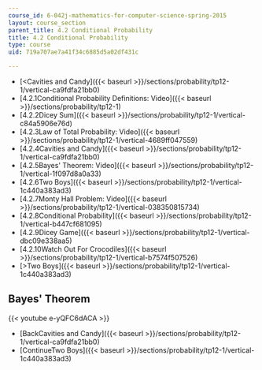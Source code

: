 ```yaml
---
course_id: 6-042j-mathematics-for-computer-science-spring-2015
layout: course_section
parent_title: 4.2 Conditional Probability
title: 4.2 Conditional Probability
type: course
uid: 719a707ae7a41f34c6885d5a02df431c

---
```


*   [<Cavities and Candy]({{< baseurl >}}/sections/probability/tp12-1/vertical-ca9fdfa21bb0)
*   [4.2.1Conditional Probability Definitions: Video]({{< baseurl >}}/sections/probability/tp12-1)
*   [4.2.2Dicey Sum]({{< baseurl >}}/sections/probability/tp12-1/vertical-c84a5906e76d)
*   [4.2.3Law of Total Probability: Video]({{< baseurl >}}/sections/probability/tp12-1/vertical-4689ff047559)
*   [4.2.4Cavities and Candy]({{< baseurl >}}/sections/probability/tp12-1/vertical-ca9fdfa21bb0)
*   [4.2.5Bayes' Theorem: Video]({{< baseurl >}}/sections/probability/tp12-1/vertical-1f097d8a0a33)
*   [4.2.6Two Boys]({{< baseurl >}}/sections/probability/tp12-1/vertical-1c440a383ad3)
*   [4.2.7Monty Hall Problem: Video]({{< baseurl >}}/sections/probability/tp12-1/vertical-038350815734)
*   [4.2.8Conditional Probability]({{< baseurl >}}/sections/probability/tp12-1/vertical-b447cf681095)
*   [4.2.9Dicey Game]({{< baseurl >}}/sections/probability/tp12-1/vertical-dbc09e338aa5)
*   [4.2.10Watch Out For Crocodiles]({{< baseurl >}}/sections/probability/tp12-1/vertical-b7574f507526)
*   [\>Two Boys]({{< baseurl >}}/sections/probability/tp12-1/vertical-1c440a383ad3)

Bayes' Theorem
--------------

{{< youtube e-yQFC6dACA >}}

*   [BackCavities and Candy]({{< baseurl >}}/sections/probability/tp12-1/vertical-ca9fdfa21bb0)
*   [ContinueTwo Boys]({{< baseurl >}}/sections/probability/tp12-1/vertical-1c440a383ad3)